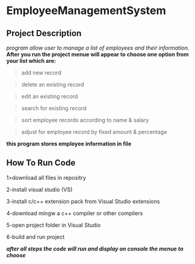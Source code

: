 # EmployeeManagementSystem

## Project Description

*program allow user to manage a list of employees and their information.*
**After you run the project menue will appear to choose one option from your list which are:**

>add new record

>delete an existing record

>edit an existing record

>search for existing record

>sort employee records according to name & salary

>adjust for employee record by fixed amount & percentage

**this program stores employee information in file** 

## How To Run Code

1>download all files in repositry

2-install visual studio (VS)

3-install c/c++ extension pack from Visual Studio extensions

4-download mingw a c++ compiler or other compilers

5-open project folder in Visual Studio

6-build and run project 

***after all steps the code will run and display on console the menue to choose***
